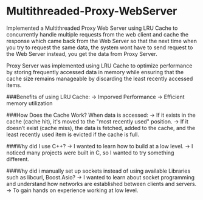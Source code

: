 # Multithreaded-Proxy-WebServer

Implemented a Multithreaded Proxy Web Server using LRU Cache to concurrently handle multiple requests from the web client and cache the response  which came back from the Web Server so that the next time when you try to request the same data, the system wont have to send request to the Web Server instead, you get the data from Proxy Server.

Proxy Server was implemented using LRU Cache to optimize performance by storing frequently accessed data in memory while ensuring that the cache size remains manageable by discarding the least recently accessed items.

###Benefits of using LRU Cache:
-> Imporved Performance
-> Efficient memory utilization

###How Does the Cache Work?
When data is accessed:
-> If it exists in the cache (cache hit), it's moved to the "most recently used" position.
-> If it doesn’t exist (cache miss), the data is fetched, added to the cache, and the least recently used item is evicted   if the cache is full.

###Why did I use C++?
-> I wanted to learn how to build at a low level.
-> I noticed many projects were built in C, so I wanted to try something different.

###Why did i manually set up sockets instead of using available Libraries such as libcurl, Boost.Asio?
-> I wanted to learn about socket programming and understand how networks are established between clients and servers.
-> To gain hands on experience working at low level.
